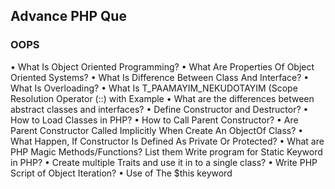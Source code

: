 <h2> Advance PHP Que </h2>
<h3> OOPS </h3>

• What Is Object Oriented Programming?
• What Are Properties Of Object Oriented Systems?
• What Is Difference Between Class And Interface?
• What Is Overloading?
• What Is T_PAAMAYIM_NEKUDOTAYIM (Scope Resolution Operator (::) with Example
• What are the differences between abstract classes and interfaces?
• Define Constructor and Destructor?
• How to Load Classes in PHP?
• How to Call Parent Constructor?
• Are Parent Constructor Called Implicitly When Create An ObjectOf Class?
• What Happen, If Constructor Is Defined As Private Or Protected?
• What are PHP Magic Methods/Functions? List them Write program for Static Keyword in PHP?
• Create multiple Traits and use it in to a single class?
• Write PHP Script of Object Iteration?
• Use of The $this keyword
